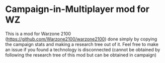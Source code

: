 # Campaign-in-Multiplayer mod for WZ
This is a mod for Warzone 2100 (https://github.com/Warzone2100/warzone2100) done simply by copying the campaign stats and making a research tree out of it.
Feel free to make an issue if you found a technology is disconnected (cannot be obtained by following the research tree of this mod but can be obtained in campaign)

